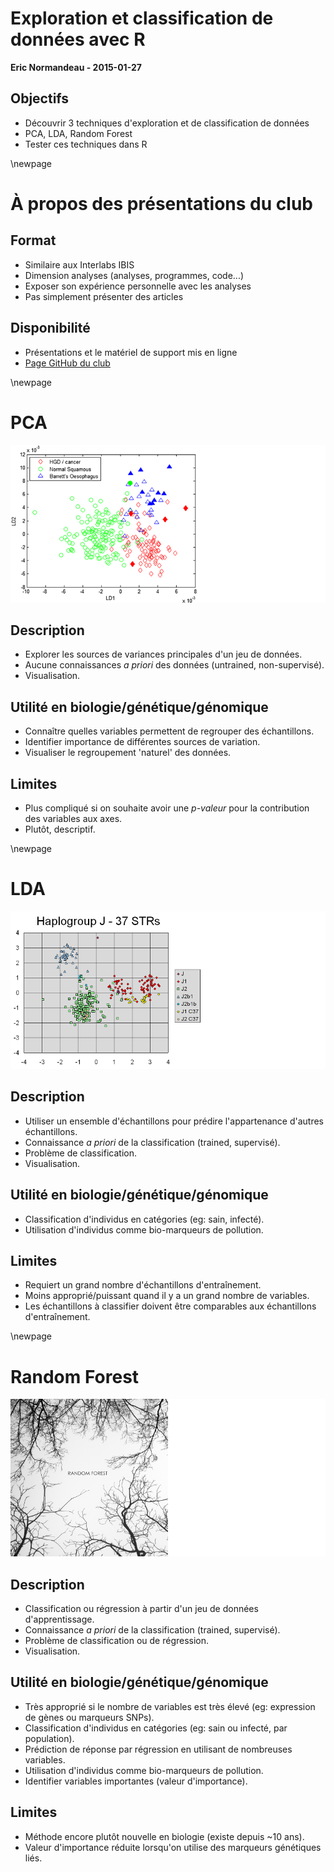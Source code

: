 # Exploration et classification de données avec R
**Eric Normandeau - 2015-01-27**

## Objectifs
- Découvrir 3 techniques d'exploration et de classification de données
- PCA, LDA, Random Forest
- Tester ces techniques dans R

\newpage

# À propos des présentations du club

## Format
- Similaire aux Interlabs IBIS
- Dimension analyses (analyses, programmes, code...)
- Exposer son expérience personnelle avec les analyses
- Pas simplement présenter des articles

## Disponibilité
- Présentations et le matériel de support mis en ligne
- [Page GitHub du club](https://github.com/enormandeau/club_bioinfo_ibis)

\newpage

# PCA
![](./00_archive/pca.png)

## Description
- Explorer les sources de variances principales d'un jeu de données.
- Aucune connaissances *a priori* des données (untrained, non-supervisé).
- Visualisation.

## Utilité en biologie/génétique/génomique
- Connaître quelles variables permettent de regrouper des échantillons.
- Identifier importance de différentes sources de variation.
- Visualiser le regroupement 'naturel' des données.

## Limites
- Plus compliqué si on souhaite avoir une *p-valeur* pour la contribution des variables aux axes.
- Plutôt, descriptif.

\newpage

# LDA
![](./00_archive/lda.png)

## Description
- Utiliser un ensemble d'échantillons pour prédire l'appartenance d'autres échantillons.
- Connaissance *a priori* de la classification (trained, supervisé).
- Problème de classification.
- Visualisation.

## Utilité en biologie/génétique/génomique
- Classification d'individus en catégories (eg: sain, infecté).
- Utilisation d'individus comme bio-marqueurs de pollution.

## Limites
- Requiert un grand nombre d'échantillons d'entraînement.
- Moins approprié/puissant quand il y a un grand nombre de variables.
- Les échantillons à classifier doivent être comparables aux échantillons d'entraînement.

\newpage

# Random Forest
![](./00_archive/random_forest.png)

## Description
- Classification ou régression à partir d'un jeu de données d'apprentissage.
- Connaissance *a priori* de la classification (trained, supervisé).
- Problème de classification ou de régression.
- Visualisation.

## Utilité en biologie/génétique/génomique
- Très approprié si le nombre de variables est très élevé (eg: expression de gènes ou marqueurs SNPs).
- Classification d'individus en catégories (eg: sain ou infecté, par population).
- Prédiction de réponse par régression en utilisant de nombreuses variables.
- Utilisation d'individus comme bio-marqueurs de pollution.
- Identifier variables importantes (valeur d'importance).

## Limites
- Méthode encore plutôt nouvelle en biologie (existe depuis ~10 ans).
- Valeur d'importance réduite lorsqu'on utilise des marqueurs génétiques liés.

